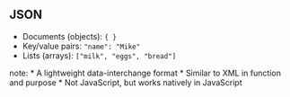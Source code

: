 ##  JSON

* Documents (objects): `{ }`
* Key/value pairs: `"name": "Mike"`
* Lists (arrays): `["milk", "eggs", "bread"]`

note:
    * A lightweight data-interchange format
    * Similar to XML in function and purpose
    * Not JavaScript, but works natively in JavaScript
